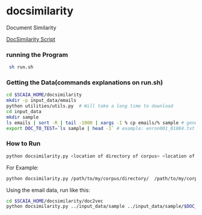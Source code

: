 # docsimilarity
Document Similarity

[DocSimilarity Script](./docsimilarity.py)

### running the Program
```bash
 sh run.sh
```

### Getting the Data(commands explanations on run.sh)

```bash
cd $SCAIA_HOME/docsimilarity
mkdir -p input_data/emails
python utilities/utils.py  # Will take a long time to download
cd input_data
mkdir sample
ls emails | sort -R | tail -1000 | xargs -I % cp emails/% sample # generate a random sample of 1000
export DOC_TO_TEST=`ls sample | head -1` # example: enron001_01084.txt
```



### How to Run

```bash
python docsimilarity.py <location of directory of corpus> <location of file to consider>
```


For Example:

```bash
python docsimilarity.py /path/to/my/corpus/directory/  /path/to/my/corpus/directory/abc.txt
```


Using the email data, run like this:

```bash
cd $SCAIA_HOME/docsimilarity/doc2vec
python docsimilarity.py ../input_data/sample ../input_data/sample/$DOC_TO_TEST



